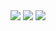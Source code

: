 <img src="https://github.com/eshlomo1/CSV2AzureMonitor/blob/master/stuff/2020-08-11_22h43_36.png">

<img src="https://github.com/eshlomo1/CSV2AzureMonitor/blob/master/stuff/2020-08-11_22h43_48.png">

<img src="https://github.com/eshlomo1/CSV2AzureMonitor/blob/master/stuff/2020-08-11_22h43_57.png">


